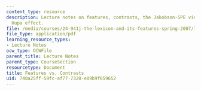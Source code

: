 ```yaml
---
content_type: resource
description: Lecture notes on features, contrasts, the Jakobson-SPE view, and the
  Hupa effect.
file: /media/courses/24-941j-the-lexicon-and-its-features-spring-2007/740a25ff59fcaf777320e89b9f059652_lec7ds_contrast.pdf
file_type: application/pdf
learning_resource_types:
- Lecture Notes
ocw_type: OCWFile
parent_title: Lecture Notes
parent_type: CourseSection
resourcetype: Document
title: Features vs. Contrasts
uid: 740a25ff-59fc-af77-7320-e89b9f059652
---
```

